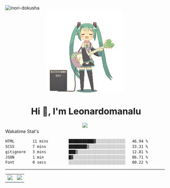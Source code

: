 <img src="https://komarev.com/ghpvc/?username=Inori-dokusha" alt="inori-dokusha" />
<div align="center">
  <img src="guitar-amp-electric-guitar.gif">
</div>
<div align="center">
  <h1>&nbsp;Hi 👋, I'm Leonardomanalu</h1>
  <a href="https://skillicons.dev">
    <img src="https://skillicons.dev/icons?i=git,vscode,html,css,js,nix,npm" />
  </a>
</div>
Wakatime Stat's

<!--START_SECTION:waka-->

```txt
HTML        11 mins         ███████████▓░░░░░░░░░░░░░   46.94 %
SCSS        7 mins          ████████▒░░░░░░░░░░░░░░░░   33.31 %
gitignore   3 mins          ███▒░░░░░░░░░░░░░░░░░░░░░   12.81 %
JSON        1 min           █▓░░░░░░░░░░░░░░░░░░░░░░░   06.71 %
Font        0 secs          ░░░░░░░░░░░░░░░░░░░░░░░░░   00.22 %
```

<!--END_SECTION:waka-->
<hr/>
<table width="950" align="center">
  <tr>
    <td>
      <img src="https://github-readme-stats.vercel.app/api/top-langs/?username=Inori-dokusha&hide_progress=false&layout=compact"/>
    </td>
    <td>
      <img src="https://github-readme-stats.vercel.app/api?username=Inori-dokusha&show_icons=true&title_color="2f80ed"/>
    </td>
  </tr>
</table>
